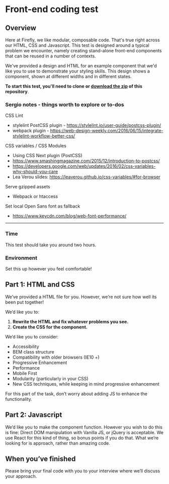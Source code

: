 # Front-end coding test

## Overview

Here at Firefly, we like modular, composable code. That's true right across our HTML, CSS and Javascript. This test is designed around a typical problem we encounter, namely creating stand-alone front-end components that can be reused in a number of contexts.

We've provided a design and HTML for an example component that we'd like you to use to demonstrate your styling skills. This design shows a component, shown at different widths and in different states.


**To start this test, you'll need to clone or [download the zip](https://github.com/fireflylearning/front-end-coding-test-css/archive/master.zip) of this repository**. 


### Sergio notes - things worth to explore or to-dos

CSS Lint
- stylelint PostCSS plugin - https://stylelint.io/user-guide/postcss-plugin/ 
- webpack plugin - https://web-design-weekly.com/2016/06/15/integrate-stylelint-workflow-better-css/

CSS variables / CSS Modules
- Using CSS Next plugin (PostCSS)
- https://www.smashingmagazine.com/2015/12/introduction-to-postcss/
- https://developers.google.com/web/updates/2016/02/css-variables-why-should-you-care
- Lea Verou slides: https://leaverou.github.io/css-variables/#for-browser

Serve gzipped assets
- Webpack or htaccess

Set local Open Sans font as fallback
- https://www.keycdn.com/blog/web-font-performance/

----------------------------------

### Time

This test should take you around two hours.

### Environment

Set this up however you feel comfortable!

## Part 1: HTML and CSS

We’ve provided a HTML file for you. However, we’re not sure how well its been put together! 

We’d like you to:

1. **Rewrite the HTML and fix whatever problems you see.**
2. **Create the CSS for the component.**

We’d like you to consider:

* Accessibility
* BEM class structure
* Compatibility with older browsers (IE10 +)
* Progressive Enhancement
* Performance
* Mobile First
* Modularity (particularly in your CSS)
* New CSS techniques, while keeping in mind progressive enhancement

For this part of the task, don’t worry about adding JS to enhance the functionality.

## Part 2: Javascript

We’d like you to make the component function. However you wish to do this is fine: Direct DOM manipulation with Vanilla JS, or jQuery is acceptable. We use React for this kind of thing, so bonus points if you do that. What we’re looking for is approach, rather than amazing code.

## When you’ve finished

Please bring your final code with you to your interview where we’ll discuss your approach.


